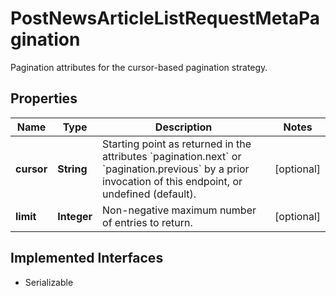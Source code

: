 

# PostNewsArticleListRequestMetaPagination

Pagination attributes for the cursor-based pagination strategy.

## Properties

Name | Type | Description | Notes
------------ | ------------- | ------------- | -------------
**cursor** | **String** | Starting point as returned in the attributes &#x60;pagination.next&#x60; or &#x60;pagination.previous&#x60; by a prior invocation of this endpoint, or undefined (default). |  [optional]
**limit** | **Integer** | Non-negative maximum number of entries to return. |  [optional]


## Implemented Interfaces

* Serializable


